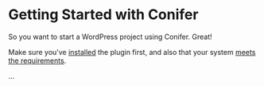 # Getting Started with Conifer

So you want to start a WordPress project using Conifer. Great!

Make sure you've [installed](/installation.md) the plugin first,
and also that your system [meets the requirements](/requirements.md).

...